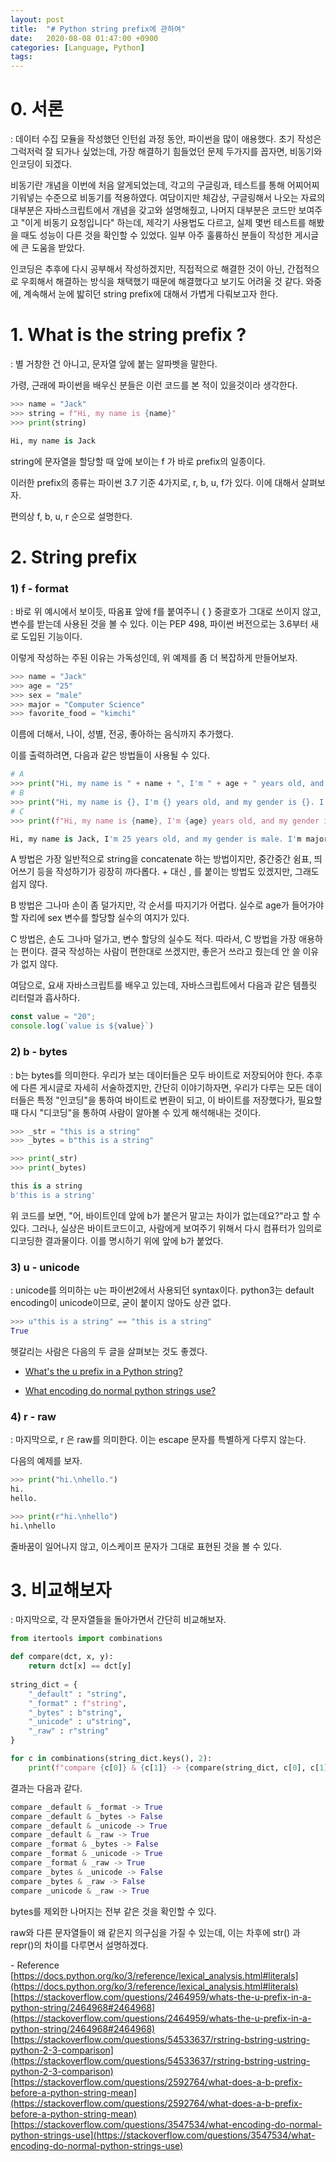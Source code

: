 ```yaml
---
layout: post
title:  "# Python string prefix에 관하여"
date:   2020-08-08 01:47:00 +0900
categories: [Language, Python]
tags: 
---
```

# 0. 서론
: 데이터 수집 모듈을 작성했던 인턴쉽 과정 동안, 파이썬을 많이 애용했다. 초기 작성은 그럭저럭 잘 되가나 싶었는데, 가장 해결하기 힘들었던 문제 두가지를 꼽자면, 비동기와 인코딩이 되겠다.

비동기란 개념을 이번에 처음 알게되었는데, 각고의 구글링과, 테스트를 통해 어찌어찌 기워넣는 수준으로 비동기를 적용하였다. 여담이지만 체감상, 구글링해서 나오는 자료의 대부분은 자바스크립트에서 개념을 갖고와 설명해줬고, 나머지 대부분은 코드만 보여주고 "이게 비동기 요청입니다" 하는데, 제각기 사용법도 다르고, 실제 몇번 테스트를 해봤을 때도 성능이 다른 것을 확인할 수 있었다. 일부 아주 훌륭하신 분들이 작성한 게시글에 큰 도움을 받았다.

인코딩은 추후에 다시 공부해서 작성하겠지만, 직접적으로 해결한 것이 아닌, 간접적으로 우회해서 해결하는 방식을 채택했기 때문에 해결했다고 보기도 어려울 것 같다. 와중에, 계속해서 눈에 밟히던 string prefix에 대해서 가볍게 다뤄보고자 한다.
# 1. What is the string prefix ?
: 별 거창한 건 아니고, 문자열 앞에 붙는 알파벳을 말한다.

가령, 근래에 파이썬을 배우신 분들은 이런 코드를 본 적이 있을것이라 생각한다.

```python
>>> name = "Jack"
>>> string = f"Hi, my name is {name}"
>>> print(string) 

Hi, my name is Jack
```
string에 문자열을 할당할 때 앞에 보이는 f 가 바로 prefix의 일종이다.

이러한 prefix의 종류는 파이썬 3.7 기준 4가지로, r, b, u, f가 있다. 이에 대해서 살펴보자.

편의상 f, b, u, r 순으로 설명한다.



# 2. String prefix
###    1) f - format
: 바로 위 예시에서 보이듯, 따옴표 앞에 f를 붙여주니 { } 중괄호가 그대로 쓰이지 않고, 변수를 받는데 사용된 것을 볼 수 있다. 이는 PEP 498, 파이썬 버전으로는 3.6부터 새로 도입된 기능이다.

이렇게 작성하는 주된 이유는 가독성인데, 위 예제를 좀 더 복잡하게 만들어보자.
```python
>>> name = "Jack"
>>> age = "25"
>>> sex = "male"
>>> major = "Computer Science"
>>> favorite_food = "kimchi"
```
이름에 더해서, 나이, 성별, 전공, 좋아하는 음식까지 추가했다.

이를 출력하려면, 다음과 같은 방법들이 사용될 수 있다.


```python
# A
>>> print("Hi, my name is " + name + ", I'm " + age + " years old, and my gender is " + sex + ". I'm majoring in " + major + ". I like " + favorite_food)
# B
>>> print("Hi, my name is {}, I'm {} years old, and my gender is {}. I'm majoring in {}. I like {}".format(name, age, sex, major, favorite_food))
# C
>>> print(f"Hi, my name is {name}, I'm {age} years old, and my gender is {sex}. I'm majoring in {major}. I like {favorite_food}")

Hi, my name is Jack, I'm 25 years old, and my gender is male. I'm majoring in Computer Science. I like kimchi
```

A 방법은 가장 일반적으로 string을 concatenate 하는 방법이지만, 중간중간 쉼표, 띄어쓰기 등을 작성하기가 굉장히 까다롭다. + 대신 , 를 붙이는 방법도 있겠지만, 그래도 쉽지 않다.

B 방법은 그나마 손이 좀 덜가지만, 각 순서를 따지기가 어렵다. 실수로 age가 들어가야 할 자리에 sex 변수를 할당할 실수의 여지가 있다.

C 방법은, 손도 그나마 덜가고, 변수 할당의 실수도 적다. 따라서, C 방법을 가장 애용하는 편이다. 결국 작성하는 사람이 편한대로 쓰겠지만, 좋은거 쓰라고 줬는데 안 쓸 이유가 없지 않다.

여담으로, 요새 자바스크립트를 배우고 있는데, 자바스크립트에서 다음과 같은 템플릿 리터럴과 흡사하다.

```javascript
const value = "20";
console.log(`value is ${value}`)
```

###   2) b - bytes
: b는 bytes를 의미한다. 우리가 보는 데이터들은 모두 바이트로 저장되어야 한다. 추후에 다른 게시글로 자세히 서술하겠지만, 간단히 이야기하자면, 우리가 다루는 모든 데이터들은 특정 "인코딩"을 통하여 바이트로 변환이 되고, 이 바이트를 저장했다가, 필요할 때 다시 "디코딩"을 통하여 사람이 알아볼 수 있게 해석해내는 것이다.


```python
>>> _str = "this is a string"
>>> _bytes = b"this is a string"

>>> print(_str)
>>> print(_bytes)

this is a string
b'this is a string'
```

위 코드를 보면, "어, 바이트인데 앞에 b가 붙은거 말고는 차이가 없는데요?"라고 할 수 있다. 그러나, 실상은 바이트코드이고, 사람에게 보여주기 위해서 다시 컴퓨터가 임의로 디코딩한 결과물이다. 이를 명시하기 위에 앞에 b가 붙었다.

###   3) u - unicode
: unicode를 의미하는 u는 파이썬2에서 사용되던 syntax이다. python3는 default encoding이 unicode이므로, 굳이 붙이지 않아도 상관 없다.
```python
>>> u"this is a string" == "this is a string"
True
```
헷갈리는 사람은 다음의 두 글을 살펴보는 것도 좋겠다.



- [What's the u prefix in a Python string?](https://stackoverflow.com/questions/2464959/whats-the-u-prefix-in-a-python-string/2464968#2464968)

- [What encoding do normal python strings use?](https://stackoverflow.com/questions/3547534/what-encoding-do-normal-python-strings-use)

###  4) r - raw
: 마지막으로, r 은 raw를 의미한다. 이는 escape 문자를 특별하게 다루지 않는다. 

다음의 예제를 보자.
```python
>>> print("hi.\nhello.")
hi.
hello.

>>> print(r"hi.\nhello")
hi.\nhello
```

줄바꿈이 일어나지 않고, 이스케이프 문자가 그대로 표현된 것을 볼 수 있다.

# 3. 비교해보자
: 마지막으로, 각 문자열들을 돌아가면서 간단히 비교해보자.

```python
from itertools import combinations

def compare(dct, x, y):
    return dct[x] == dct[y]
    
string_dict = {
    "_default" : "string",
    "_format" : f"string",
    "_bytes" : b"string",
    "_unicode" : u"string",
    "_raw" : r"string"
}

for c in combinations(string_dict.keys(), 2):
    print(f"compare {c[0]} & {c[1]} -> {compare(string_dict, c[0], c[1])}")
```

결과는 다음과 같다.

```python
compare _default & _format -> True
compare _default & _bytes -> False
compare _default & _unicode -> True
compare _default & _raw -> True
compare _format & _bytes -> False
compare _format & _unicode -> True
compare _format & _raw -> True
compare _bytes & _unicode -> False
compare _bytes & _raw -> False
compare _unicode & _raw -> True
```

bytes를 제외한 나머지는 전부 같은 것을 확인할 수 있다.



raw와 다른 문자열들이 왜 같은지 의구심을 가질 수 있는데, 이는 차후에 str() 과 repr()의 차이를 다루면서 설명하겠다.



\- Reference  
[https://docs.python.org/ko/3/reference/lexical_analysis.html#literals](https://docs.python.org/ko/3/reference/lexical_analysis.html#literals)  
[https://stackoverflow.com/questions/2464959/whats-the-u-prefix-in-a-python-string/2464968#2464968](https://stackoverflow.com/questions/2464959/whats-the-u-prefix-in-a-python-string/2464968#2464968)  
[https://stackoverflow.com/questions/54533637/rstring-bstring-ustring-python-2-3-comparison](https://stackoverflow.com/questions/54533637/rstring-bstring-ustring-python-2-3-comparison)   
[https://stackoverflow.com/questions/2592764/what-does-a-b-prefix-before-a-python-string-mean](https://stackoverflow.com/questions/2592764/what-does-a-b-prefix-before-a-python-string-mean)  
[https://stackoverflow.com/questions/3547534/what-encoding-do-normal-python-strings-use](https://stackoverflow.com/questions/3547534/what-encoding-do-normal-python-strings-use)





